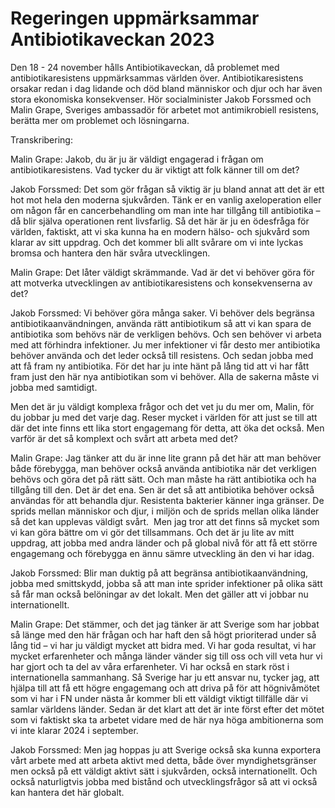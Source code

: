 # Regeringen uppmärksammar Antibiotikaveckan 2023

Den 18 \- 24 november hålls Antibiotikaveckan, då problemet med antibiotikaresistens uppmärksammas världen över. Antibiotikaresistens orsakar redan i dag lidande och död bland människor och djur och har även stora ekonomiska konsekvenser. Hör socialminister Jakob Forssmed och Malin Grape, Sveriges ambassadör för arbetet mot antimikrobiell resistens, berätta mer om problemet och lösningarna.


Transkribering:

Malin Grape:
Jakob, du är ju är väldigt engagerad i frågan om antibiotikaresistens. Vad tycker du är viktigt att folk känner till om det?

Jakob Forssmed:
Det som gör frågan så viktig är ju bland annat att det är ett hot mot hela den moderna sjukvården. Tänk er en vanlig axeloperation eller om någon får en cancerbehandling om man inte har tillgång till antibiotika – då blir själva operationen rent livsfarlig. Så det här är ju en ödesfråga för världen, faktiskt, att vi ska kunna ha en modern hälso\- och sjukvård som klarar av sitt uppdrag. Och det kommer bli allt svårare om vi inte lyckas bromsa och hantera den här svåra utvecklingen.

Malin Grape:
Det låter väldigt skrämmande. Vad är det vi behöver göra för att motverka utvecklingen av antibiotikaresistens och konsekvenserna av det?

Jakob Forssmed:
Vi behöver göra många saker. Vi behöver dels begränsa antibiotikaanvändningen, använda rätt antibiotikum så att vi kan spara de antibiotika som behövs när de verkligen behövs. Och sen behöver vi arbeta med att förhindra infektioner. Ju mer infektioner vi får desto mer antibiotika behöver använda och det leder också till resistens. Och sedan jobba med att få fram ny antibiotika. För det har ju inte hänt på lång tid att vi har fått fram just den här nya antibiotikan som vi behöver. Alla de sakerna måste vi jobba med samtidigt.

Men det är ju väldigt komplexa frågor och det vet ju du mer om, Malin, för du jobbar ju med det varje dag. Reser mycket i världen för att just se till att där det inte finns ett lika stort engagemang för detta, att öka det också. Men varför är det så komplext och svårt att arbeta med det?

Malin Grape:
Jag tänker att du är inne lite grann på det här att man behöver både förebygga, man behöver också använda antibiotika när det verkligen behövs och göra det på rätt sätt. Och man måste ha rätt antibiotika och ha tillgång till den. Det är det ena. Sen är det så att antibiotika behöver också användas för att behandla djur. Resistenta bakterier känner inga gränser. De sprids mellan människor och djur, i miljön och de sprids mellan olika länder så det kan upplevas väldigt svårt.  Men jag tror att det finns så mycket som vi kan göra bättre om vi gör det tillsammans. Och det är ju lite av mitt uppdrag, att jobba med andra länder och på global nivå för att få ett större engagemang och förebygga en ännu sämre utveckling än den vi har idag.

Jakob Forssmed:
Blir man duktig på att begränsa antibiotikaanvändning, jobba med smittskydd, jobba så att man inte sprider infektioner på olika sätt så får man också belöningar av det lokalt. Men det gäller att vi jobbar nu internationellt.

Malin Grape:
Det stämmer, och det jag tänker är att Sverige som har jobbat så länge med den här frågan och har haft den så högt prioriterad under så lång tid – vi har ju väldigt mycket att bidra med. Vi har goda resultat, vi har mycket erfarenheter och många länder vänder sig till oss och vill veta hur vi har gjort och ta del av våra erfarenheter. Vi har också en stark röst i internationella sammanhang. Så Sverige har ju ett ansvar nu, tycker jag, att hjälpa till att få ett högre engagemang och att driva på för att högnivåmötet som vi har i FN under nästa år kommer bli ett väldigt viktigt tillfälle där vi samlar världens länder. Sedan är det klart att det är inte först efter det mötet som vi faktiskt ska ta arbetet vidare med de här nya höga ambitionerna som vi inte klarar 2024 i september.

Jakob Forssmed:
Men jag hoppas ju att Sverige också ska kunna exportera vårt arbete med att arbeta aktivt med detta, både över myndighetsgränser men också på ett väldigt aktivt sätt i sjukvården, också internationellt. Och också naturligtvis jobba med bistånd och utvecklingsfrågor så att vi också kan hantera det här globalt.

